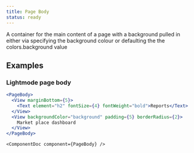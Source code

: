 ```yaml
---
title: Page Body
status: ready
---
```


A container for the main content of a page with a background pulled in either via specifying the background colour or defaulting the the colors.background value

## Examples

### Lightmode page body
```.jsx
<PageBody>
  <View marginBottom={5}>
    <Text element="h2" fontSize={4} fontWeight="bold">Reports</Text>
  </View>
  <View backgroundColor="background" padding={5} borderRadius={2}>
    Market place dashboard
  </View>
</PageBody>
```

```!jsx
<ComponentDoc component={PageBody} />
```

